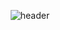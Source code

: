 <div align="center">
  
  ![header](https://capsule-render.vercel.app/api?type=Cylinder&color=FDFD96&fontColor=000000&text=Beom&animation=twinkling)
  

</div>

